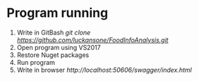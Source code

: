 # Program running
1. Write in GitBash _git clone https://github.com/luckansone/FoodInfoAnalysis.git_
2. Open program using VS2017
3. Restore Nuget packages
4. Run program
5. Write in browser _http://localhost:50606/swagger/index.html_
